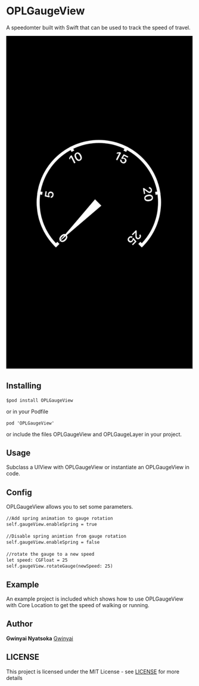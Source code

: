 # OPLGaugeView

A speedomter built with Swift that can be used to track the speed of travel. 

![gaugeview screenshot](https://github.com/Gwinyai/OPLGaugeView/blob/master/screenshot.png)

## Installing

```
$pod install OPLGaugeView
```

or in your Podfile

```
pod 'OPLGaugeView'
```

or include the files OPLGaugeView and OPLGaugeLayer in your project.

## Usage

Subclass a UIView with OPLGaugeView or instantiate an OPLGaugeView in code.

## Config

OPLGaugeView allows you to set some parameters.

```
//Add spring animation to gauge rotation
self.gaugeView.enableSpring = true

//Disable spring animtion from gauge rotation
self.gaugeView.enableSpring = false

//rotate the gauge to a new speed
let speed: CGFloat = 25
self.gaugeView.rotateGauge(newSpeed: 25)
```

## Example

An example project is included which shows how to use OPLGaugeView with Core Location to get the speed of walking or running.

## Author

**Gwinyai Nyatsoka** [Gwinyai](https://github.com/Gwinyai)

## LICENSE

This project is licensed under the MIT License - see [LICENSE](LICENSE.md) for more details



